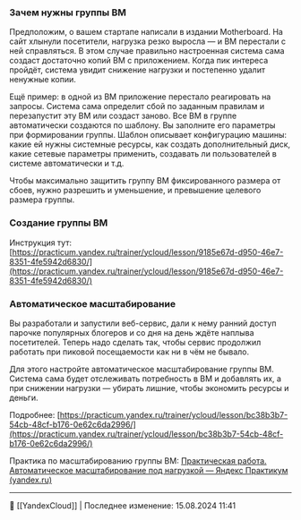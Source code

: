 ### Зачем нужны группы ВМ

Предположим, о вашем стартапе написали в издании Motherboard. На сайт хлынули посетители, нагрузка резко выросла — и ВМ перестали с ней справляться. В этом случае правильно настроенная система сама создаст достаточно копий ВМ с приложением. Когда пик интереса пройдёт, система увидит снижение нагрузки и постепенно удалит ненужные копии.

Ещё пример: в одной из ВМ приложение перестало реагировать на запросы. Система сама определит сбой по заданным правилам и перезапустит эту ВМ или создаст заново. Все ВМ в группе автоматически создаются по шаблону. Вы заполните его параметры при формировании группы. Шаблон описывает конфигурацию машины: какие ей нужны системные ресурсы, как создать дополнительный диск, какие сетевые параметры применить, создавать ли пользователей в системе автоматически и т.д.

Чтобы максимально защитить группу ВМ фиксированного размера от сбоев, нужно разрешить и уменьшение, и превышение целевого размера группы.

### Создание группы ВМ

Инструкция тут: [https://practicum.yandex.ru/trainer/ycloud/lesson/9185e67d-d950-46e7-8351-4fe5942d6830/](https://practicum.yandex.ru/trainer/ycloud/lesson/9185e67d-d950-46e7-8351-4fe5942d6830/)

### Автоматическое масштабирование

Вы разработали и запустили веб-сервис, дали к нему ранний доступ парочке популярных блогеров и со дня на день ждёте наплыва посетителей. Теперь надо сделать так, чтобы сервис продолжил работать при пиковой посещаемости как ни в чём не бывало.

Для этого настройте автоматическое масштабирование группы ВМ. Система сама будет отслеживать потребность в ВМ и добавлять их, а при снижении нагрузки — убирать лишние, чтобы экономить ресурсы и деньги.

Подробнее: [https://practicum.yandex.ru/trainer/ycloud/lesson/bc38b3b7-54cb-48cf-b176-0e62c6da2996/](https://practicum.yandex.ru/trainer/ycloud/lesson/bc38b3b7-54cb-48cf-b176-0e62c6da2996/)

Практика по масштабированию группы ВМ: [Практическая работа. Автоматическое масштабирование под нагрузкой — Яндекс Практикум (yandex.ru)](https://practicum.yandex.ru/trainer/ycloud/lesson/105e288d-01c5-41da-a240-82719f7523b6/)



----
📂 [[YandexCloud]] | Последнее изменение: 15.08.2024 11:41